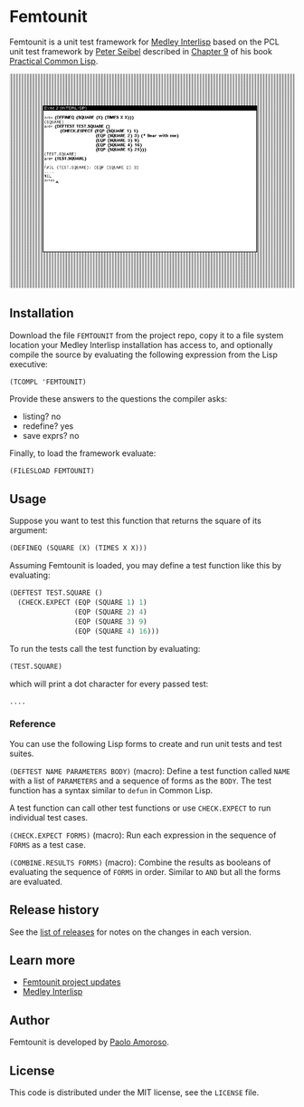 # Femtounit

Femtounit is a unit test framework for [Medley Interlisp](https://interlisp.org) based on the PCL unit test framework by [Peter Seibel](https://gigamonkeys.com) described in [Chapter 9](https://gigamonkeys.com/book/practical-building-a-unit-test-framework.html) of his book [Practical Common Lisp](https://gigamonkeys.com/book).

![Defining and executing unit tests with Femtounit.](https://raw.githubusercontent.com/pamoroso/femtounit/main/femtounit.png)


## Installation

Download the file `FEMTOUNIT` from the project repo, copy it to a file system location your Medley Interlisp installation has access to, and optionally compile the source by evaluating the following expression from the Lisp executive:

```
(TCOMPL 'FEMTOUNIT)
```

Provide these answers to the questions the compiler asks:

* listing? no
* redefine? yes
* save exprs? no

Finally, to load the framework evaluate:

```lisp
(FILESLOAD FEMTOUNIT)
```


## Usage

Suppose you want to test this function that returns the square of its argument:

```lisp
(DEFINEQ (SQUARE (X) (TIMES X X)))
```

Assuming Femtounit is loaded, you may define a test function like this by evaluating:

```lisp
(DEFTEST TEST.SQUARE ()
  (CHECK.EXPECT (EQP (SQUARE 1) 1)
                (EQP (SQUARE 2) 4)
                (EQP (SQUARE 3) 9)
                (EQP (SQUARE 4) 16)))
```

To run the tests call the test function by evaluating:

```lisp
(TEST.SQUARE)
```

which will print a dot character for every passed test:

```
....
```


### Reference

You can use the following Lisp forms to create and run unit tests and test suites.

`(DEFTEST NAME PARAMETERS BODY)` (macro): Define a test function called `NAME` with a list of `PARAMETERS` and a sequence of forms as the `BODY`. The test function has a syntax similar to `defun` in Common Lisp.

A test function can call other test functions or use `CHECK.EXPECT` to run individual test cases. 

`(CHECK.EXPECT FORMS)` (macro): Run each expression in the sequence of `FORMS` as a test case.

`(COMBINE.RESULTS FORMS)` (macro): Combine the results as booleans of evaluating the sequence of `FORMS` in order. Similar to `AND` but all the forms are evaluated.


## Release history

See the [list of releases](https://github.com/pamoroso/femtounit/releases) for notes on the changes in each version.


## Learn more

- [Femtounit project updates](https://journal.paoloamoroso.com/tag:femtounit)
- [Medley Interlisp](https://interlisp.org)


## Author

Femtounit is developed by [Paolo Amoroso](https://github.com/pamoroso).


## License

This code is distributed under the MIT license, see the `LICENSE` file.
